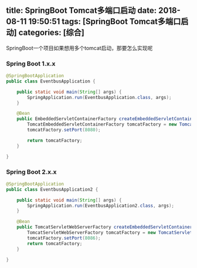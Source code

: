 title: SpringBoot Tomcat多端口启动
date: 2018-08-11 19:50:51
tags: [SpringBoot Tomcat多端口启动]
categories: [综合]
---
SpringBoot一个项目如果想用多个tomcat启动，那要怎么实现呢
<!--more-->

### Spring Boot 1.x.x

```java
@SpringBootApplication
public class EventbusApplication {

    public static void main(String[] args) {
        SpringApplication.run(EventbusApplication.class, args);
    }

    @Bean
    public EmbeddedServletContainerFactory createEmbeddedServletContainerFactory() {
        TomcatEmbeddedServletContainerFactory tomcatFactory = new TomcatEmbeddedServletContainerFactory();
        tomcatFactory.setPort(8080);

        return tomcatFactory;
    }

}
```

### Spring Boot 2.x.x

```java
@SpringBootApplication
public class EventbusApplication2 {

    public static void main(String[] args) {
        SpringApplication.run(EventbusApplication2.class, args);
    }

    @Bean
    public TomcatServletWebServerFactory createEmbeddedServletContainerFactory() {
        TomcatServletWebServerFactory tomcatFactory = new TomcatServletWebServerFactory();
        tomcatFactory.setPort(8086);
        return tomcatFactory;
    }

}
```